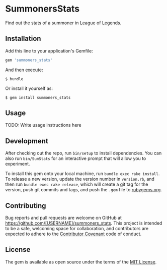 # SummonersStats

Find out the stats of a summoner in League of Legends.

## Installation

Add this line to your application's Gemfile:

```ruby
gem 'summoners_stats'
```

And then execute:

    $ bundle

Or install it yourself as:

    $ gem install summoners_stats

## Usage

TODO: Write usage instructions here

## Development

After checking out the repo, run `bin/setup` to install dependencies. You can also run `bin/SumStats` for an interactive prompt that will allow you to experiment.

To install this gem onto your local machine, run `bundle exec rake install`. To release a new version, update the version number in `version.rb`, and then run `bundle exec rake release`, which will create a git tag for the version, push git commits and tags, and push the `.gem` file to [rubygems.org](https://rubygems.org).

## Contributing

Bug reports and pull requests are welcome on GitHub at https://github.com/[USERNAME]/summoners_stats. This project is intended to be a safe, welcoming space for collaboration, and contributors are expected to adhere to the [Contributor Covenant](contributor-covenant.org) code of conduct.


## License

The gem is available as open source under the terms of the [MIT License](http://opensource.org/licenses/MIT).

